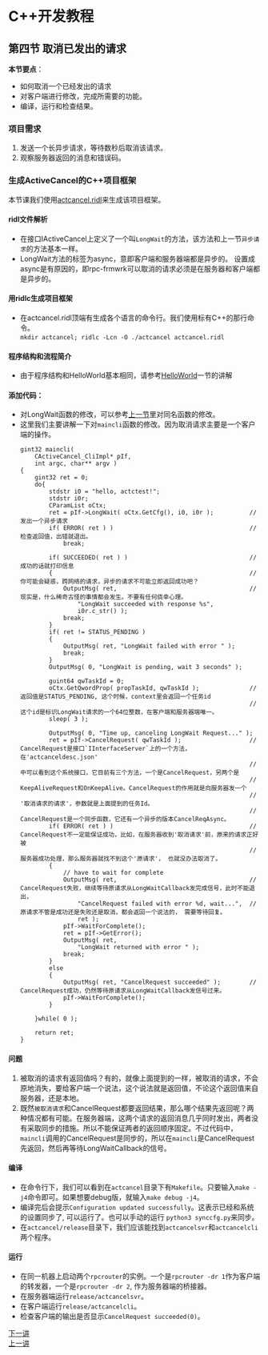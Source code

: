 # C++开发教程
## 第四节 取消已发出的请求
**本节要点**：   
* 如何取消一个已经发出的请求
* 对客户端进行修改，完成所需要的功能。
* 编译，运行和检查结果。

### 项目需求
1. 发送一个长异步请求，等待数秒后取消该请求。
2. 观察服务器返回的消息和错误码。

### 生成ActiveCancel的C++项目框架
本节课我们使用[actcancel.ridl](../examples/actcancel.ridl)来生成该项目框架。

#### ridl文件解析
  * 在接口IActiveCancel上定义了一个叫`LongWait`的方法，该方法和上一节`异步请求`的方法基本一样。
  * LongWait方法的标签为async，意即客户端和服务器端都是异步的。
    设置成async是有原因的，即rpc-frmwrk可以取消的请求必须是在服务器和客户端都是异步的。

#### 用ridlc生成项目框架
  * 在actcancel.ridl顶端有生成各个语言的命令行。我们使用标有C++的那行命令。   
    `mkdir actcancel; ridlc -Lcn -O ./actcancel actcancel.ridl`

#### 程序结构和流程简介
  * 由于程序结构和HelloWorld基本相同，请参考[HelloWorld](./Tut-HelloWorld_cn-1.md#程序结构和流程简介)一节的讲解

#### 添加代码：
  * 对LongWait函数的修改，可以参考[上一节](./Tut-AsyncRequest_cn-3.md#添加代码)里对同名函数的修改。
  * 这里我们主要讲解一下对`maincli`函数的修改。因为取消请求主要是一个客户端的操作。
    ```
    gint32 maincli(
        CActiveCancel_CliImpl* pIf,
        int argc, char** argv )
    {
        gint32 ret = 0;
        do{
            stdstr i0 = "hello, actctest!";
            stdstr i0r;
            CParamList oCtx;
            ret = pIf->LongWait( oCtx.GetCfg(), i0, i0r );          // 发出一个异步请求
            if( ERROR( ret ) )                                      // 检查返回值，出错就退出。
                break;

            if( SUCCEEDED( ret ) )                                  // 成功的话就打印信息
            {                                                       // 你可能会疑惑，跨网络的请求，异步的请求不可能立即返回成功吧？
                OutputMsg( ret,                                     // 现实是，什么稀奇古怪的事情都会发生。不要有任何侥幸心理。
                    "LongWait succeeded with response %s",
                    i0r.c_str() );
                break;
            }
            if( ret != STATUS_PENDING )
            {
                OutputMsg( ret, "LongWait failed with error " );
                break;
            }
            OutputMsg( 0, "LongWait is pending, wait 3 seconds" );
                                                                    
            guint64 qwTaskId = 0;
            oCtx.GetQwordProp( propTaskId, qwTaskId );              // 返回值是STATUS_PENDING, 这个时候，context里会返回一个任务id
                                                                    // 这个id是标识LongWait请求的一个64位整数，在客户端和服务器端唯一。
            sleep( 3 );

            OutputMsg( 0, "Time up, canceling LongWait Request..." );
            ret = pIf->CancelRequest( qwTaskId );                   // CancelRequest是接口`IInterfaceServer`上的一个方法，在'actcanceldesc.json'
                                                                    // 中可以看到这个系统接口，它目前有三个方法，一个是CancelRequest，另两个是
                                                                    // KeepAliveRequest和OnKeepAlive。CancelRequest的作用就是向服务器发一个
                                                                    // '取消请求的请求'，参数就是上面提到的任务Id。
                                                                    // CancelRequest是一个同步函数，它还有一个异步的版本CancelReqAsync。
            if( ERROR( ret ) )                                      // CancelRequest不一定能保证成功，比如，在服务器收到'取消请求'前，原来的请求正好被
                                                                    // 服务器成功处理，那么服务器就找不到这个'原请求'， 也就没办法取消了。
            {
                // have to wait for complete
                OutputMsg( ret,                                     // CancelRequest失败，继续等待原请求从LongWaitCallback发完成信号，此时不能退出，
                    "CancelRequest failed with error %d, wait...",  // 原请求不管是成功还是失败还是取消，都会返回一个说法的， 需要等待回复。
                    ret );
                pIf->WaitForComplete();                             
                ret = pIf->GetError();
                OutputMsg( ret,
                    "LongWait returned with error " );
                break;
            }
            else                                                    
            {
                OutputMsg( ret, "CancelRequest succeeded" );        // CancelRequest成功，仍然等待原请求从LongWaitCallback发信号过来。
                pIf->WaitForComplete();
            }

        }while( 0 );

        return ret;
    }
    ```
#### 问题
1. 被取消的请求有返回值吗？有的，就像上面提到的一样，被取消的请求，不会原地消失，要给客户端一个说法，这个说法就是返回值，不论这个返回值来自服务器，还是本地。
2. 既然`被取消请求`和CancelRequest都要返回结果，那么哪个结果先返回呢？两种情况都有可能。在服务器端，这两个请求的返回消息几乎同时发出，两者没有采取同步的措施。所以不能保证两者的返回顺序固定。不过代码中，`maincli`调用的CancelRequest是同步的，所以在`maincli`是CancelRequest先返回，然后再等待LongWaitCallback的信号。

#### 编译
  * 在命令行下，我们可以看到在`actcancel`目录下有`Makefile`。只要输入`make -j4`命令即可。如果想要debug版，就输入`make debug -j4`。
  * 编译完后会提示`Configuration updated successfully`。这表示已经和系统的设置同步了, 可以运行了。也可以手动的运行 `python3 synccfg.py`来同步。
  * 在`actcancel/release`目录下，我们应该能找到`actcancelsvr`和`actcancelcli`两个程序。

#### 运行
  * 在同一机器上启动两个`rpcrouter`的实例。一个是`rpcrouter -dr 1`作为客户端的转发器，一个是`rpcrouter -dr 2`, 作为服务器端的桥接器。
  * 在服务器端运行`release/actcancelsvr`。
  * 在客户端运行`release/actcancelcli`。
  * 检查客户端的输出是否显示`CancelRequest succeeded(0)`。
 

[下一讲](./Tut-Serialization_cn-5.md)   
[上一讲](./Tut-AsyncRequest_cn-3.md)   
